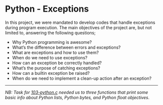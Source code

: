 # Python - Exceptions

In this project, we were mandated to develop codes that handle exceptions during
program execution. The main objectives of the project are, but not limited to, answering
the following questions;

- Why Python programming is awesome?
- What’s the difference between errors and exceptions?
- What are exceptions and how to use them?
- When do we need to use exceptions?
- How can an exception be correctly handled?
- What’s the purpose of catching exceptions?
- How can a builtin exception be raised?
- When do we need to implement a clean-up action after an exception?

---

_NB: Task for [103-python.c](https://github.com/chee-zaram/alx-higher_level_programming/blob/main/0x05-python-exceptions/103-python.c)
needed us to three functions that print some basic info about Python lists,
Python bytes, and Python float objectives_.
